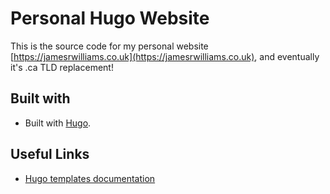 # Personal Hugo Website

This is the source code for my personal website [https://jamesrwilliams.co.uk](https://jamesrwilliams.co.uk), and eventually it's .ca TLD replacement!

## Built with

- Built with [Hugo](https://gohugo.io/).

## Useful Links

- [Hugo templates documentation](https://gohugo.io/templates/)
